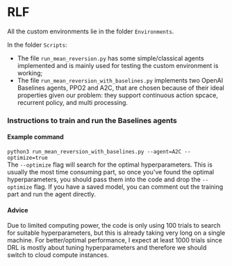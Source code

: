 # RLF

All the custom environments lie in the folder `Environments`.

In the folder `Scripts`:
- The file `run_mean_reversion.py` has some simple/classical agents implemented and is mainly used for testing the custom environment is working;
- The file `run_mean_reversion_with_baselines.py` implements two OpenAI Baselines agents, PPO2 and A2C, that are chosen because of their ideal properties given our problem: they support continuous action spcace, recurrent policy, and multi processing.

### Instructions to train and run the Baselines agents
#### Example command
```python3 run_mean_reversion_with_baselines.py --agent=A2C --optimize=true```\
The `--optimize` flag will search for the optimal hyperparameters. This is usually the most time consuming part, so once you've found the optimal hyperparameters, you should pass them into the code and drop the `--optimize` flag.
If you have a saved model, you can comment out the training part and run the agent directly.

#### Advice
Due to limited computing power, the code is only using 100 trials to search for suitable hyperparameters, but this is already taking very long on a single machine. For better/optimal performance, I expect at least 1000 trials since DRL is mostly about tuning hyperparameters and therefore we should switch to cloud compute instances.
